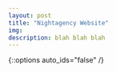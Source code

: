 ```yaml
---
layout: post
title: "Nightagency Website"
img: 
description: blah blah blah
---
```


{::options auto_ids="false" /}
